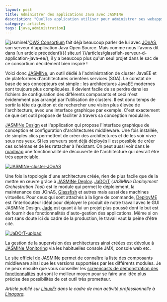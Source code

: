 ```yaml
---
layout: post
title: Administrer des applications Java avec JASMINe
description: "Quelles application utiliser pour administrer ses webapps Java EE"
category: articles
tags: [java,administration]
---
```


![jasmine](http://08000linux.com/blogs/files/2009/11/jasmine.png)L'[OW2 Consortium](http://www.ow2.org/) fait déjà beaucoup parler de lui avec [JOnAS](http://wiki.jonas.ow2.org/xwiki/bin/view/Main/WebHome), son serveur d'application Java Open Source. Mais comme nous l'avons dit dans [un article précédent]({{ site.url }}/articles/glassfish-serveur-d-application-java-ee/), il y a beaucoup plus qu'un seul projet dans le sac de ce consortium décidément bien inspiré !

Voici donc [JASMINe](http://wiki.jasmine.ow2.org/xwiki/bin/view/Main/WebHome), un outil dédié à l'administration de cluster JavaEE et de plateformes d'architectures orientées services (SOA). Le constat de base de ses concepteurs est simple : les architectures JavaEE modernes sont toujours plus compliquées. Il devient facile de se perdre dans les fichiers de configuration des différents composants et ceci n'est évidemment pas arrangé par l'utilisation de clusters. Il est donc temps de sortir la tête du guidon et de rechercher une vision plus élevée de l'architecture, avec une interface graphique par exemple. C'est exactement ce que cet outil propose de faciliter à travers sa conception modulaire.

[JASMINe Design](http://wiki.jasmine.ow2.org/xwiki/bin/view/Main/Design) est l'application qui propose l'interface graphique de conception et configuration d'architectures middleware. Une fois installée, de simples clics permettent de créer des architectures et de les voir vivre sous nos yeux. Si les serveurs sont déjà déployés il est possible de créer ces schémas et de les rattacher à l'existant. On peut aussi voir dans le [roadmap](http://wiki.jasmine.ow2.org/xwiki/bin/view/Main/Roadmap) une fonctionnalité de découverte de l'architecture qui devrait être très appréciable.

[![JASMINe-cluster-JOnAS](http://08000linux.com/blogs/files/2009/11/JASMINe-cluster-JOnAS1.png)](http://08000linux.com/blogs/files/2009/11/JASMINe-cluster-JOnAS1.png)

Une fois la topologie d'une architecture créée, rien de plus facile que de la mettre en œuvre grâce à [JASMINe Deploy](http://wiki.jasmine.ow2.org/xwiki/bin/view/Main/Deploy). [JaDOrT](http://wiki.jasmine.ow2.org/xwiki/bin/view/Main/Deploy#jadort) (*JASMINe Deployment Orchestration Tool*) est le module qui permet le déploiement, la maintenance des JOnAS, [Glassfish](https://glassfish.dev.java.net/) et autres mais aussi des machines virtuelles. Pour ceux qui sont attachés à la ligne de commande, [DeployME](http://wiki.jasmine.ow2.org/xwiki/bin/view/Main/Deploy#deployme) est l'interlocuteur idéal pour déployer le produit de notre travail avec le GUI JASMINe Design. [Jade](http://wiki.jasmine.ow2.org/xwiki/bin/view/Main/Deploy#jade) est quant à lui un projet plus poussé dont le but est de fournir des fonctionnalités d'auto-gestion des applications. Même si on sort sans doute ici du cadre de la production, le travail vaut la peine d'être cité.

[![JaDOrT-upload](http://08000linux.com/blogs/files/2009/11/JaDOrT-upload1.png)](http://08000linux.com/blogs/files/2009/11/JaDOrT-upload1.png)

La gestion de la supervision des architectures ainsi créées est dévolue à [JASMINe Monitoring](http://wiki.jasmine.ow2.org/xwiki/bin/view/Main/Monitoring) via les habituelles console JMX, console web etc.

Le [site officiel de JASMINe](http://wiki.jasmine.ow2.org/xwiki/bin/view/Main/#modules) permet de connaître la liste des composants middleware ainsi que les versions supportées par les différents modules. Je ne peux ensuite que vous conseiller les [screencasts de démonstration des fonctionnalités](http://wiki.jasmine.ow2.org/xwiki/bin/view/Main/Demos) qui sont le meilleur moyen pour se faire une idée plus précise des possibilités de cet outil très prometteur.

*Article publié sur [LinuxFr](http://linuxfr.org/~galaux/) dans le cadre de mon activité professionnelle à [Linagora](http://linagora.com/).*

